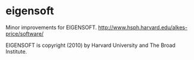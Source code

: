 # eigensoft
Minor improvements for EIGENSOFT.  http://www.hsph.harvard.edu/alkes-price/software/

EIGENSOFT is copyright (2010) by Harvard University and The Broad Institute.

